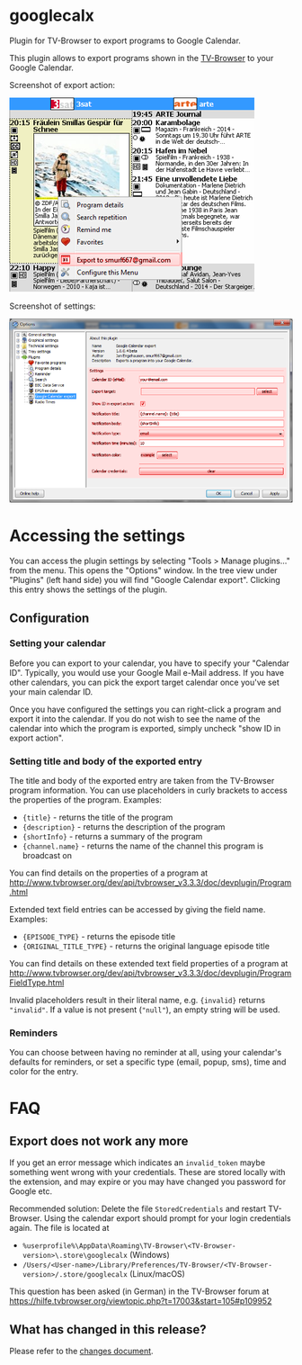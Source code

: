 # googlecalx
Plugin for TV-Browser to export programs to Google Calendar.

This plugin allows to export programs shown in the [TV-Browser](http://www.tvbrowser.org/) to your Google Calendar.

Screenshot of export action:

![Screenshot of export action](https://raw.githubusercontent.com/smurf667/googlecalx/master/googlecalx/images/export.png)

Screenshot of settings:

![Screenshot of settings](https://raw.githubusercontent.com/smurf667/googlecalx/master/googlecalx/images/settings.png)


# Accessing the settings
You can access the plugin settings by selecting "Tools > Manage plugins..." from the menu. This opens the "Options" window. In the tree view under "Plugins" (left hand side) you will find "Google Calendar export". Clicking this entry shows the settings of the plugin.

## Configuration

### Setting your calendar
Before you can export to your calendar, you have to specify your "Calendar ID". Typically, you would use your Google Mail e-Mail address. If you have other calendars, you can pick the export target calendar once you've set your main calendar ID.

Once you have configured the settings you can right-click a program and export it into the calendar. If you do not wish to see the name of the calendar into which the program is exported, simply uncheck "show ID in export action".

### Setting title and body of the exported entry
The title and body of the exported entry are taken from the TV-Browser program information. You can use placeholders in curly brackets to access the properties of the program. Examples:
 * `{title}` - returns the title of the program
 * `{description}` - returns the description of the program
 * `{shortInfo}` - returns a summary of the program
 * `{channel.name}` - returns the name of the channel this program is broadcast on

You can find details on the properties of a program at http://www.tvbrowser.org/dev/api/tvbrowser_v3.3.3/doc/devplugin/Program.html

Extended text field entries can be accessed by giving the field name. Examples:
 * `{EPISODE_TYPE}` - returns the episode title
 * `{ORIGINAL_TITLE_TYPE}` - returns the original language episode title 

You can find details on these extended text field properties of a program at http://www.tvbrowser.org/dev/api/tvbrowser_v3.3.3/doc/devplugin/ProgramFieldType.html

Invalid placeholders result in their literal name, e.g. `{invalid}` returns `"invalid"`. If a value is not present (`"null"`), an empty string will be used.

### Reminders
You can choose between having no reminder at all, using your calendar's defaults for reminders, or set a specific type (email, popup, sms), time and color for the entry.

# FAQ

## Export does not work any more
If you get an error message which indicates an `invalid_token` maybe something went wrong with your credentials. These are stored locally with the extension, and may expire or you may have changed you password for Google etc.

Recommended solution: Delete the file `StoredCredentials` and restart TV-Browser. Using the calendar export should prompt for your login credentials again. The file is located at

- `%userprofile%\AppData\Roaming\TV-Browser\<TV-Browser-version>\.store\googlecalx` (Windows)
- `/Users/<User-name>/Library/Preferences/TV-Browser/<TV-Browser-version>/.store/googlecalx` (Linux/macOS)

This question has been asked (in German) in the TV-Browser forum at https://hilfe.tvbrowser.org/viewtopic.php?t=17003&start=105#p109952

## What has changed in this release?

Please refer to the [changes document](CHANGES.md).
